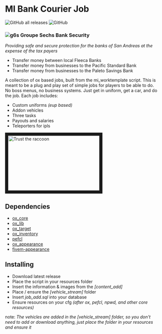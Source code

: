 # MI Bank Courier Job
![GitHub all releases](https://img.shields.io/github/downloads/MIAgimir/mi_jobpack/total)
![GitHub](https://img.shields.io/github/license/MIAgimir/mi_jobpack)

### ![g6s](https://github.com/MIAgimir/mi_jobpack/assets/116332087/0e6f18b1-927e-4023-844e-67fd8291d7ca) Groupe Sechs Bank Security
*Providing safe and secure protection for the banks of San Andreas at the expense of the tax payers*
* Transfer money between local Fleeca Banks
* Transfer money from businesses to the Pacific Standard Bank
* Transfer money from businesses to the Paleto Savings Bank


A collection of ox based jobs, built from the mi_worktemplate script. This is meant to be a plug and play set of simple jobs for players to be able to do. No boss menus, no business systems. Just get in uniform, get a car, and do the job. Each job includes:
* Custom uniforms *(eup based)*
* Addon vehicles
* Three tasks
* Payouts and salaries
* Teleporters for ipls

<a href="http://www.youtube.com/watch?feature=player_embedded&v=T9_M1RGkLug" target="_blank">
 <img src="http://img.youtube.com/vi/T9_M1RGkLug/mqdefault.jpg" alt="Trust the raccoon" width="300" height="180" border="10" />
</a>

## Dependencies
* [ox_core](https://github.com/overextended/ox_core)
* [ox_lib](https://github.com/overextended/ox_lib)
* [ox_target](https://github.com/overextended/ox_target)
* [ox_inventory](https://github.com/overextended/ox_inventory)
* [pefcl](https://github.com/project-error/pefcl)
* [ox_appearance](https://github.com/overextended/ox_appearance/tree/main)
* [fivem-appearance](https://github.com/pedr0fontoura/fivem-appearance)

## Installing
* Download latest release
* Place the script in your resources folder
* Insert the information & images from the *[content_add]*
* Place / ensure the *[vehicle_stream]* folder
* Insert *job_add.sql* into your database
* Ensure resources on your cfg *(after ox, pefcl, npwd, and other core resources)*

note: *The vehicles are added in the [vehicle_stream] folder, so you don't need to add or download anything, just place the folder in your resources and ensure it*
